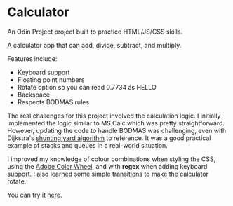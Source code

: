 # Calculator
An Odin Project project built to practice HTML/JS/CSS skills.

A calculator app that can add, divide, subtract, and multiply.

Features include:
* Keyboard support
* Floating point numbers
* Rotate option so you can read 0.7734 as HELLO
* Backspace
* Respects BODMAS rules

The real challenges for this project involved the calculation logic. I initially implemented the logic similar to MS Calc which was pretty straightforward. However, updating the code to handle BODMAS was challenging, even with Dijkstra's [shunting yard algorithm](https://en.wikipedia.org/wiki/Shunting-yard_algorithm) to reference. It was a good practical example of stacks and queues in a real-world situation.

I improved my knowledge of colour combinations when styling the CSS, using the [Adobe Color Wheel](https://color.adobe.com/create), and with **regex** when adding keyboard support. I also learned some simple transitions to make the calculator rotate.

You can try it [here](https://alicee88.github.io/calculator/).
